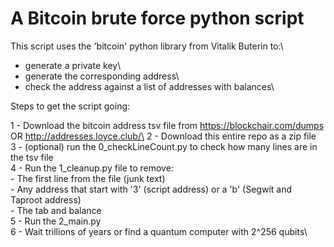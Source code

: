 # A Bitcoin brute force python script

This script uses the 'bitcoin' python library from Vitalik Buterin to:\
  - generate a private key\
  - generate the corresponding address\
  - check the address against a list of addresses with balances\


Steps to get the script going:

1 - Download the bitcoin address tsv file from https://blockchair.com/dumps OR http://addresses.loyce.club/\
2 - Download this entire repo as a zip file\
3 - (optional) run the 0_checkLineCount.py to check how many lines are in the tsv file\
4 - Run the 1_cleanup.py file to remove:\
    - The first line from the file (junk text)\
    - Any address that start with '3' (script address) or a 'b' (Segwit and Taproot address)\
    - The tab and balance\
5 - Run the 2_main.py\
6 - Wait trillions of years or find a quantum computer with 2^256 qubits\
